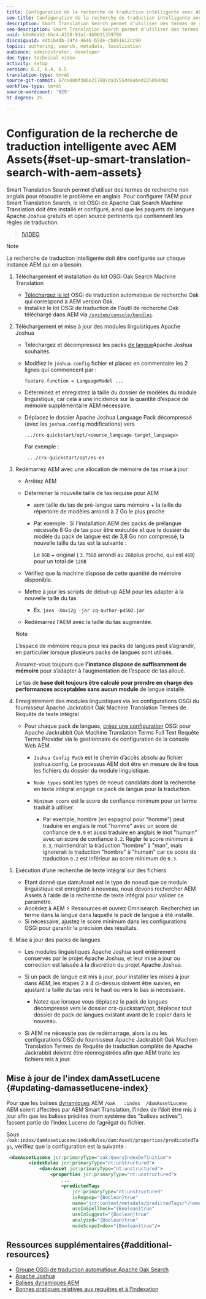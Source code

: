 ```yaml
---
title: Configuration de la recherche de traduction intelligente avec AEM Assets
seo-title: Configuration de la recherche de traduction intelligente avec AEM Assets
description: Smart Translation Search permet d’utiliser des termes de recherche non anglais pour résoudre le problème en anglais. Pour configurer l'AEM pour Smart Translation Search, le lot OSGi de Apache Oak Search Machine Translation doit être installé et configuré, ainsi que les paquets de langues Apache Joshua gratuits et open source pertinents qui contiennent les règles de traduction.
seo-description: Smart Translation Search permet d’utiliser des termes de recherche non anglais pour résoudre le problème en anglais. Pour configurer l'AEM pour Smart Translation Search, le lot OSGi de Apache Oak Search Machine Translation doit être installé et configuré, ainsi que les paquets de langues Apache Joshua gratuits et open source pertinents qui contiennent les règles de traduction.
uuid: b0e8dab2-6bc4-4158-91a1-4b9811359798
discoiquuid: 4db1b4db-74f4-4646-b5de-cb891612cc90
topics: authoring, search, metadata, localization
audience: administrator, developer
doc-type: technical video
activity: setup
version: 6.3, 6.4, 6.5
translation-type: tm+mt
source-git-commit: 67ca08bf386a217807da3755d46abed225050d02
workflow-type: tm+mt
source-wordcount: '929'
ht-degree: 1%

---
```



# Configuration de la recherche de traduction intelligente avec AEM Assets{#set-up-smart-translation-search-with-aem-assets}

Smart Translation Search permet d’utiliser des termes de recherche non anglais pour résoudre le problème en anglais. Pour configurer l&#39;AEM pour Smart Translation Search, le lot OSGi de Apache Oak Search Machine Translation doit être installé et configuré, ainsi que les paquets de langues Apache Joshua gratuits et open source pertinents qui contiennent les règles de traduction.

>[!VIDEO](https://video.tv.adobe.com/v/21291/?quality=9&learn=on)

>[!NOTE]
>
>La recherche de traduction intelligente doit être configurée sur chaque instance AEM qui en a besoin.

1. Téléchargement et installation du lot OSGi Oak Search Machine Translation
   * [Téléchargez le lot](https://search.maven.org/#search%7Cgav%7C1%7Cg%3A%22org.apache.jackrabbit%22%20AND%20a%3A%22oak-search-mt%22) OSGi de traduction automatique de recherche Oak qui correspond à AEM version Oak.
   * Installez le lot OSGi de traduction de l&#39;outil de recherche Oak téléchargé dans AEM via [`/system/console/bundles`](http://localhost:4502/system/console/bundles).

2. Téléchargement et mise à jour des modules linguistiques Apache Joshua
   * Téléchargez et décompressez les packs [de langue](https://cwiki.apache.org/confluence/display/JOSHUA/Language+Packs)Apache Joshua souhaités.
   * Modifiez le `joshua.config` fichier et placez en commentaire les 2 lignes qui commencent par :

      ```
      feature-function = LanguageModel ...
      ```

   * Déterminez et enregistrez la taille du dossier de modèles du module linguistique, car cela a une incidence sur la quantité d’espace de mémoire supplémentaire AEM nécessaire.
   * Déplacez le dossier Apache Joshua Language Pack décompressé (avec les `joshua.config` modifications) vers

      ```
      .../crx-quickstart/opt/<source_language-target_language>
      ```

      Par exemple :

      ```
       .../crx-quickstart/opt/es-en
      ```

3. Redémarrez AEM avec une allocation de mémoire de tas mise à jour
   * Arrêtez AEM
   * Déterminer la nouvelle taille de tas requise pour AEM

      * aem taille du tas de pré-langue sans mémoire + la taille du répertoire de modèles arrondi à 2 Go le plus proche
      * Par exemple : Si l’installation AEM des packs de prélangue nécessite 8 Go de tas pour être exécutée et que le dossier du modèle du pack de langue est de 3,8 Go non compressé, la nouvelle taille du tas est la suivante :

         Le `8GB` + original ( `3.75GB` arrondi au `2GB`plus proche, qui est `4GB`) pour un total de `12GB`
   * Vérifiez que la machine dispose de cette quantité de mémoire disponible.
   * Mettre à jour les scripts de début-up AEM pour les adapter à la nouvelle taille du tas

      * Ex. `java -Xmx12g -jar cq-author-p4502.jar`
   * Redémarrez l&#39;AEM avec la taille du tas augmentée.

   >[!NOTE]
   >
   >L’espace de mémoire requis pour les packs de langues peut s’agrandir, en particulier lorsque plusieurs packs de langues sont utilisés.
   >
   >
   >Assurez-vous toujours que **l’instance dispose de suffisamment de mémoire** pour s’adapter à l’augmentation de l’espace de tas alloué.
   >
   >
   >Le tas de **base doit toujours être calculé pour prendre en charge des performances acceptables sans aucun module** de langue installé.

4. Enregistrement des modules linguistiques via les configurations OSGi du fournisseur Apache Jackrabbit Oak Machine Translation Termes de Requête de texte intégral

   * Pour chaque pack de langues, [créez une configuration](http://localhost:4502/system/console/configMgr/org.apache.jackrabbit.oak.plugins.index.mt.MTFulltextQueryTermsProviderFactory) OSGi pour Apache Jackrabbit Oak Machine Translation Terms Full Text Requête Terms Provider via le gestionnaire de configuration de la console Web AEM.

      * `Joshua Config Path` est le chemin d’accès absolu au fichier joshua.config. Le processus AEM doit être en mesure de lire tous les fichiers du dossier du module linguistique.
      * `Node types` sont les types de noeud candidats dont la recherche en texte intégral engage ce pack de langue pour la traduction.
      * `Minimum score` est le score de confiance minimum pour un terme traduit à utiliser.

         * Par exemple, hombre (en espagnol pour &quot;homme&quot;) peut traduire en anglais le mot &quot;homme&quot; avec un score de confiance de `0.9` et aussi traduire en anglais le mot &quot;humain&quot; avec un score de confiance `0.2`. Régler le score minimum à `0.3`, maintiendrait la traduction &quot;hombre&quot; à &quot;man&quot;, mais ignorerait la traduction &quot;hombre&quot; à &quot;humain&quot; car ce score de traduction `0.2` est inférieur au score minimum de `0.3`.

5. Exécution d’une recherche de texte intégral sur des fichiers
   * Etant donné que dam:Asset est le type de noeud que ce module linguistique est enregistré à nouveau, nous devons rechercher AEM Assets à l’aide de la recherche de texte intégral pour valider ce paramètre.
   * Accédez à AEM > Ressources et ouvrez Omnisearch. Recherchez un terme dans la langue dans laquelle le pack de langue a été installé.
   * Si nécessaire, ajustez le score minimum dans les configurations OSGi pour garantir la précision des résultats.

6. Mise à jour des packs de langues
   * Les modules linguistiques Apache Joshua sont entièrement conservés par le projet Apache Joshua, et leur mise à jour ou correction est laissée à la discrétion du projet Apache Joshua.
   * Si un pack de langue est mis à jour, pour installer les mises à jour dans AEM, les étapes 2 à 4 ci-dessus doivent être suivies, en ajustant la taille du tas vers le haut ou vers le bas si nécessaire.

      * Notez que lorsque vous déplacez le pack de langues décompressé vers le dossier crx-quickstart/opt, déplacez tout dossier de pack de langues existant avant de le copier dans le nouveau.
   * Si AEM ne nécessite pas de redémarrage, alors la ou les configurations OSGi du fournisseur Apache Jackrabbit Oak Machien Translation Termes de Requête de traduction complète de Apache Jackrabbit doivent être réenregistrées afin que AEM traite les fichiers mis à jour.


## Mise à jour de l&#39;index damAssetLucene {#updating-damassetlucene-index}

Pour que les balises [dynamiques](https://helpx.adobe.com/experience-manager/6-3/assets/using/touch-ui-smart-tags.html) AEM `/oak   :index  /damAssetLucene` AEM soient affectées par AEM Smart Translation, l’index de l’doit être mis à jour afin que les balises prédites (nom système des &quot;balises actives&quot;) fassent partie de l’index Lucene de l’agrégat du fichier.

Sous `/oak:index/damAssetLucene/indexRules/dam:Asset/properties/predicatedTags`, vérifiez que la configuration est la suivante :

```xml
 <damAssetLucene jcr:primaryType="oak:QueryIndexDefinition">
        <indexRules jcr:primaryType="nt:unstructured">
            <dam:Asset jcr:primaryType="nt:unstructured">
                <properties jcr:primaryType="nt:unstructured">
                    ...
                    <predictedTags
                        jcr:primaryType="nt:unstructured"
                        isRegexp="{Boolean}true"
                        name="jcr:content/metadata/predictedTags/*/name"
                        useInSpellheck="{Boolean}true"
                        useInSuggest="{Boolean}true"
                        analyzed="{Boolean}true"
                        nodeScopeIndex="{Boolean}true"/>
```

## Ressources supplémentaires{#additional-resources}

* [Groupe OSGi de traduction automatique Apache Oak Search](https://search.maven.org/#search%7Cgav%7C1%7Cg%3A%22org.apache.jackrabbit%22%20AND%20a%3A%22oak-search-mt%22)
* [Apache Joshua](https://cwiki.apache.org/confluence/display/JOSHUA/Language+Packs)
* [Balises dynamiques AEM](https://helpx.adobe.com/experience-manager/6-3/assets/using/touch-ui-smart-tags.html)
* [Bonnes pratiques relatives aux requêtes et à l’indexation](https://helpx.adobe.com/experience-manager/6-5/sites/deploying/using/best-practices-for-queries-and-indexing.html)